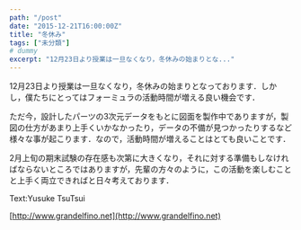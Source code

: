 ```yaml
---
path: "/post"
date: "2015-12-21T16:00:00Z"
title: "冬休み"
tags: ["未分類"]
# dummy
excerpt: "12月23日より授業は一旦なくなり，冬休みの始まりとな..."
---
```




[](21-1.jpg)

12月23日より授業は一旦なくなり，冬休みの始まりとなっております．しかし，僕たちにとってはフォーミュラの活動時間が増える良い機会です．

ただ今，設計したパーツの3次元データをもとに図面を製作中でありますが，製図の仕方があまり上手くいかなかったり，データの不備が見つかったりするなど様々な事が起こります．なので，活動時間が増えることはとても良いことです．

2月上旬の期末試験の存在感も次第に大きくなり，それに対する準備もしなければならないところではありますが，先輩の方々のように，この活動を楽しむことと上手く両立できればと日々考えております．

Text:Yusuke TsuTsui

[http://www.grandelfino.net](http://www.grandelfino.net)

